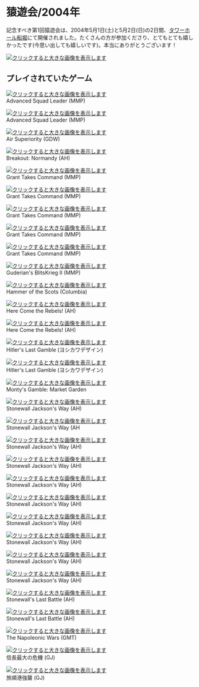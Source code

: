 # 猿遊会/2004年

記念すべき第1回猿遊会は、2004年5月1日(土)と5月2日(日)の2日間、[タワーホール船堀](http://www.city.edogawa.tokyo.jp/shisetsu/bunka/bunka1.html)にて開催されました。たくさんの方が参加くださり、とてもとても嬉しかったです(今思い出しても嬉しいです)。本当にありがとうございます！

[![クリックすると大きな画像を表示します](http://static.flickr.com/17/91754113_1ac7a5c1a7_m.jpg "クリックすると大きな画像を表示します")](http://static.flickr.com/17/91754113_1ac7a5c1a7_o.jpg)

## プレイされていたゲーム
  

[![クリックすると大きな画像を表示します](http://static.flickr.com/16/90628372_c7e049f5dd_t.jpg "クリックすると大きな画像を表示します")](http://static.flickr.com/16/90628372_c7e049f5dd_o.jpg)  
Advanced Squad Leader (MMP)

[![クリックすると大きな画像を表示します](http://static.flickr.com/33/90628373_14cf6813fe_t.jpg "クリックすると大きな画像を表示します")](http://static.flickr.com/33/90628373_14cf6813fe_o.jpg)  
Advanced Squad Leader (MMP)

[![クリックすると大きな画像を表示します](http://static.flickr.com/19/90628371_68e228bf92_t.jpg "クリックすると大きな画像を表示します")](http://static.flickr.com/19/90628371_68e228bf92_o.jpg)  
Air Superiority (GDW)

[![クリックすると大きな画像を表示します](http://static.flickr.com/12/90628374_6c70bc2cbb_t.jpg "クリックすると大きな画像を表示します")](http://static.flickr.com/12/90628374_6c70bc2cbb_o.jpg)  
Breakout: Normandy (AH)

[![クリックすると大きな画像を表示します](http://static.flickr.com/25/91751612_d21b29b43e_t.jpg "クリックすると大きな画像を表示します")](http://static.flickr.com/25/91751612_d21b29b43e_o.jpg)  
Grant Takes Command (MMP)

[![クリックすると大きな画像を表示します](http://static.flickr.com/19/91751614_a967231466_t.jpg "クリックすると大きな画像を表示します")](http://static.flickr.com/19/91751614_a967231466_o.jpg)  
Grant Takes Command (MMP)

[![クリックすると大きな画像を表示します](http://static.flickr.com/28/91751613_361156eebf_t.jpg "クリックすると大きな画像を表示します")](http://static.flickr.com/28/91751613_361156eebf_o.jpg)  
Grant Takes Command (MMP)

[![クリックすると大きな画像を表示します](http://static.flickr.com/31/91750770_6198c50838_t.jpg "クリックすると大きな画像を表示します")](http://static.flickr.com/31/91750770_6198c50838_o.jpg)  
Grant Takes Command (MMP)

[![クリックすると大きな画像を表示します](http://static.flickr.com/27/91750771_6845a376f7_t.jpg "クリックすると大きな画像を表示します")](http://static.flickr.com/27/91750771_6845a376f7_o.jpg)  
Grant Takes Command (MMP)

[![クリックすると大きな画像を表示します](http://static.flickr.com/37/90628375_6d0937c356_t.jpg "クリックすると大きな画像を表示します")](http://static.flickr.com/37/90628375_6d0937c356_o.jpg)  
Guderian's BlitsKrieg II (MMP)

[![クリックすると大きな画像を表示します](http://static.flickr.com/16/90628376_b1bf843a22_t.jpg "クリックすると大きな画像を表示します")](http://static.flickr.com/16/90628376_b1bf843a22_o.jpg)  
Hammer of the Scots (Columbia)

[![クリックすると大きな画像を表示します](http://static.flickr.com/42/91752247_32475192ed_t.jpg "クリックすると大きな画像を表示します")](http://static.flickr.com/42/91752247_32475192ed_o.jpg)  
Here Come the Rebels! (AH)

[![クリックすると大きな画像を表示します](http://static.flickr.com/38/91752249_28f70a1192_t.jpg "クリックすると大きな画像を表示します")](http://static.flickr.com/38/91752249_28f70a1192_o.jpg)  
Here Come the Rebels! (AH)

[![クリックすると大きな画像を表示します](http://static.flickr.com/15/90630097_b9ca0ce6e2_t.jpg "クリックすると大きな画像を表示します")](http://static.flickr.com/15/90630097_b9ca0ce6e2_o.jpg)  
Hitler's Last Gamble (ヨシカワデザイン)

[![クリックすると大きな画像を表示します](http://static.flickr.com/42/90630096_6d2391ea7c_t.jpg "クリックすると大きな画像を表示します")](http://static.flickr.com/42/90630096_6d2391ea7c_o.jpg)  
Hitler's Last Gamble (ヨシカワデザイン)

[![クリックすると大きな画像を表示します](http://static.flickr.com/18/90630098_39546adc67_t.jpg "クリックすると大きな画像を表示します")](http://static.flickr.com/18/90630098_39546adc67_o.jpg)  
Monty's Gamble: Market Garden

[![クリックすると大きな画像を表示します](http://static.flickr.com/25/90630551_c5eafb3f7e_t.jpg "クリックすると大きな画像を表示します")](http://static.flickr.com/25/90630551_c5eafb3f7e_o.jpg)  
Stonewall Jackson's Way (AH)

[![クリックすると大きな画像を表示します](http://static.flickr.com/28/91753024_682b1aaf25_t.jpg "クリックすると大きな画像を表示します")](http://static.flickr.com/28/91753024_682b1aaf25_o.jpg)  
Stonewall Jackson's Way (AH

[![クリックすると大きな画像を表示します](http://static.flickr.com/39/91753025_3af538f9d2_t.jpg "クリックすると大きな画像を表示します")](http://static.flickr.com/39/91753025_3af538f9d2_o.jpg)  
Stonewall Jackson's Way (AH)

[![クリックすると大きな画像を表示します](http://static.flickr.com/12/91753023_584f72999b_t.jpg "クリックすると大きな画像を表示します")](http://static.flickr.com/12/91753023_584f72999b_o.jpg)  
Stonewall Jackson's Way (AH)

[![クリックすると大きな画像を表示します](http://static.flickr.com/42/91752251_ff3d058dc6_t.jpg "クリックすると大きな画像を表示します")](http://static.flickr.com/42/91752251_ff3d058dc6_o.jpg)  
Stonewall Jackson's Way (AH)

[![クリックすると大きな画像を表示します](http://static.flickr.com/41/91752252_0a6e0c4736_t.jpg "クリックすると大きな画像を表示します")](http://static.flickr.com/41/91752252_0a6e0c4736_o.jpg)  
Stonewall Jackson's Way (AH)

[![クリックすると大きな画像を表示します](http://static.flickr.com/31/91752250_25320aa363_t.jpg "クリックすると大きな画像を表示します")](http://static.flickr.com/31/91752250_25320aa363_o.jpg)  
Stonewall Jackson's Way (AH)

[![クリックすると大きな画像を表示します](http://static.flickr.com/33/91751611_5c669529a6_t.jpg "クリックすると大きな画像を表示します")](http://static.flickr.com/33/91751611_5c669529a6_o.jpg)  
Stonewall Jackson's Way (AH)

[![クリックすると大きな画像を表示します](http://static.flickr.com/24/91751610_f55fa03a5b_t.jpg "クリックすると大きな画像を表示します")](http://static.flickr.com/24/91751610_f55fa03a5b_o.jpg)  
Stonewall Jackson's Way (AH)

[![クリックすると大きな画像を表示します](http://static.flickr.com/25/90630551_c5eafb3f7e_t.jpg "クリックすると大きな画像を表示します")](http://static.flickr.com/25/90630551_c5eafb3f7e_o.jpg)  
Stonewall Jackson's Way (AH)

[![クリックすると大きな画像を表示します](http://static.flickr.com/35/91752248_d75aca648c_t.jpg "クリックすると大きな画像を表示します")](http://static.flickr.com/35/91752248_d75aca648c_o.jpg)  
Stonewall's Last Battle (AH)

[![クリックすると大きな画像を表示します](http://static.flickr.com/19/91751615_8ace8f536f_t.jpg "クリックすると大きな画像を表示します")](http://static.flickr.com/19/91751615_8ace8f536f_o.jpg)  
Stonewall's Last Battle (AH)

[![クリックすると大きな画像を表示します](http://static.flickr.com/16/90630100_f4df1ccdc3_t.jpg "クリックすると大きな画像を表示します")](http://static.flickr.com/16/90630100_f4df1ccdc3_o.jpg)  
The Napoleonic Wars (GMT)

[![クリックすると大きな画像を表示します](http://static.flickr.com/31/90630099_59d2b13ae9_t.jpg "クリックすると大きな画像を表示します")](http://static.flickr.com/31/90630099_59d2b13ae9_o.jpg)  
信長最大の危機 (GJ)

[![クリックすると大きな画像を表示します](http://static.flickr.com/29/90630552_937e760ba9_t.jpg "クリックすると大きな画像を表示します")](http://static.flickr.com/29/90630552_937e760ba9_o.jpg)  
旅順港強襲 (GJ)
